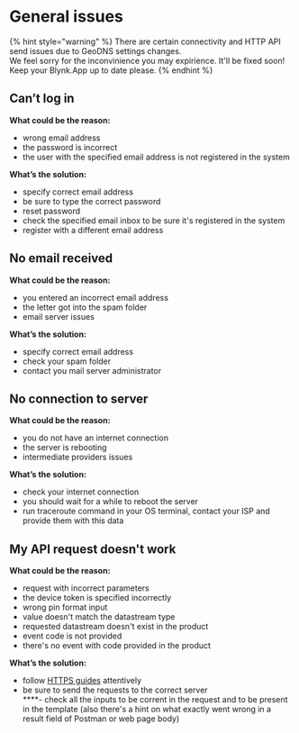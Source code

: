 # General issues

{% hint style="warning" %}
There are certain connectivity and HTTP API send issues due to GeoDNS settings changes.  
We feel sorry for the inconvinience you may expirience. It'll be fixed soon!  
Keep your Blynk.App up to date please.
{% endhint %}

## **Can’t log in**

**What could be the reason:**  
- wrong email address  
- the password is incorrect  
- the user with the specified email address is not registered in the system

**What’s the solution:**  
- specify correct email address  
- be sure to type the correct password  
- reset password  
- check the specified email inbox to be sure it's registered in the system  
- register with a different email address

## **No email received**

**What could be the reason:**  
- you entered an incorrect email address  
- the letter got into the spam folder  
- email server issues  
  
**What’s the solution:**  
- specify correct email address  
- check your spam folder  
- contact you mail server administrator

## **No connection to server**

**What could be the reason:**  
- you do not have an internet connection  
- the server is rebooting  
- intermediate providers issues

**What’s the solution:**  
- check your internet connection  
- you should wait for a while to reboot the server  
- run traceroute command in your OS terminal, contact your ISP and provide them with this data

## **My API request doesn't work**

**What could be the reason:**  
- request with incorrect parameters  
- the device token is specified incorrectly  
- wrong pin format input  
- value doesn't match the datastream type  
- requested datastream doesn't exist in the product  
- event code is not provided  
- there's no event with code provided in the product

**What’s the solution:**  
- follow [HTTPS guides](https://docs.blynk.io/en/https-api/update-virtual-datastream-value) attentively  
- be sure to send the requests to the correct server  
****- check all the inputs to be corrent in the request and to be present in the template \(also there's a hint on what exactly went wrong in a result field of Postman or web page body\)  


